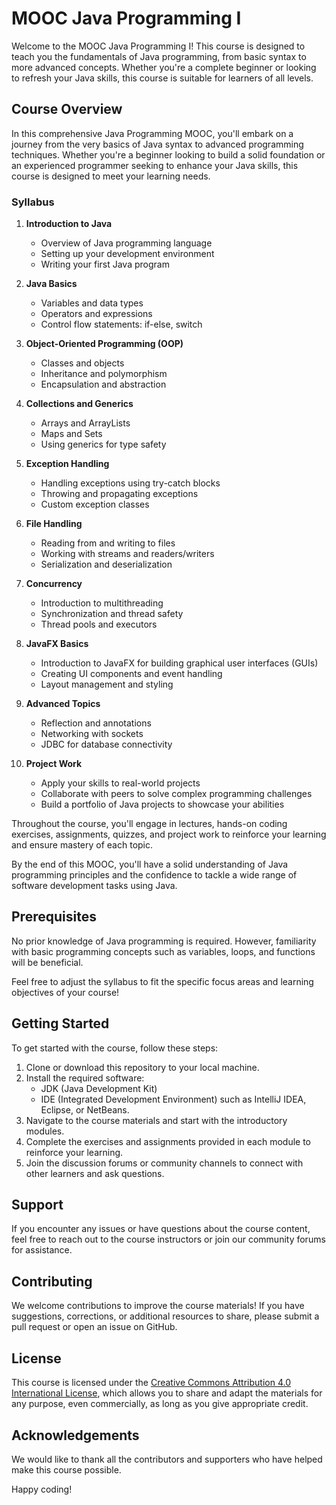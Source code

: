 # MOOC Java Programming I

Welcome to the MOOC Java Programming I! This course is designed to teach you the fundamentals of Java programming, from basic syntax to more advanced concepts. Whether you're a complete beginner or looking to refresh your Java skills, this course is suitable for learners of all levels.

## Course Overview

In this comprehensive Java Programming MOOC, you'll embark on a journey from the very basics of Java syntax to advanced programming techniques. Whether you're a beginner looking to build a solid foundation or an experienced programmer seeking to enhance your Java skills, this course is designed to meet your learning needs.

### Syllabus

1. **Introduction to Java**
   - Overview of Java programming language
   - Setting up your development environment
   - Writing your first Java program

2. **Java Basics**
   - Variables and data types
   - Operators and expressions
   - Control flow statements: if-else, switch

3. **Object-Oriented Programming (OOP)**
   - Classes and objects
   - Inheritance and polymorphism
   - Encapsulation and abstraction

4. **Collections and Generics**
   - Arrays and ArrayLists
   - Maps and Sets
   - Using generics for type safety

5. **Exception Handling**
   - Handling exceptions using try-catch blocks
   - Throwing and propagating exceptions
   - Custom exception classes

6. **File Handling**
   - Reading from and writing to files
   - Working with streams and readers/writers
   - Serialization and deserialization

7. **Concurrency**
   - Introduction to multithreading
   - Synchronization and thread safety
   - Thread pools and executors

8. **JavaFX Basics**
   - Introduction to JavaFX for building graphical user interfaces (GUIs)
   - Creating UI components and event handling
   - Layout management and styling

9. **Advanced Topics**
   - Reflection and annotations
   - Networking with sockets
   - JDBC for database connectivity

10. **Project Work**
    - Apply your skills to real-world projects
    - Collaborate with peers to solve complex programming challenges
    - Build a portfolio of Java projects to showcase your abilities

Throughout the course, you'll engage in lectures, hands-on coding exercises, assignments, quizzes, and project work to reinforce your learning and ensure mastery of each topic.

By the end of this MOOC, you'll have a solid understanding of Java programming principles and the confidence to tackle a wide range of software development tasks using Java.

## Prerequisites

No prior knowledge of Java programming is required. However, familiarity with basic programming concepts such as variables, loops, and functions will be beneficial.

Feel free to adjust the syllabus to fit the specific focus areas and learning objectives of your course!

## Getting Started

To get started with the course, follow these steps:

1. Clone or download this repository to your local machine.
2. Install the required software:
   - JDK (Java Development Kit)
   - IDE (Integrated Development Environment) such as IntelliJ IDEA, Eclipse, or NetBeans.
3. Navigate to the course materials and start with the introductory modules.
4. Complete the exercises and assignments provided in each module to reinforce your learning.
5. Join the discussion forums or community channels to connect with other learners and ask questions.

## Support

If you encounter any issues or have questions about the course content, feel free to reach out to the course instructors or join our community forums for assistance.

## Contributing

We welcome contributions to improve the course materials! If you have suggestions, corrections, or additional resources to share, please submit a pull request or open an issue on GitHub.

## License

This course is licensed under the [Creative Commons Attribution 4.0 International License](https://creativecommons.org/licenses/by/4.0/), which allows you to share and adapt the materials for any purpose, even commercially, as long as you give appropriate credit.

## Acknowledgements

We would like to thank all the contributors and supporters who have helped make this course possible.

Happy coding!
